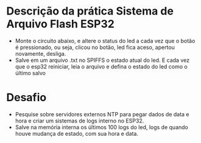 # Descrição da prática Sistema de Arquivo Flash ESP32

- Monte o circuito abaixo, e altere o status do led a cada vez que o botão é pressionado,
ou seja, clicou no botão, led fica aceso, apertou novamente, desliga.
- Salve em um arquivo .txt no SPIFFS o estado atual do led. E cada vez que o esp32
reiniciar, leia o arquivo e defina o estado do led como o último salvo

# Desafio

- Pesquise sobre servidores externos NTP para pegar dados de data e hora e criar um
sistemas de logs interno no ESP32.
- Salve na memória interna os últimos 100 logs do led, logs de quando houve mudança de
estado, com sua hora e data.